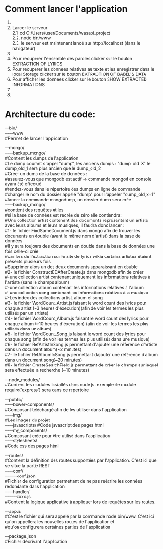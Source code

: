 
Comment lancer l'application
=======
1. 
2. Lancer le serveur  
	2.1. cd C:/Users/user/Documents/wasabi_project  
	2.2. node bin/www  
	2.3. le serveur est maintenant lancé sur http://localhost (dans le navigateur)  
3.  
4. Pour recuperer l'ensemble des paroles clicker sur le bouton EXTRACTION OF LYRICS
5. Pour recuperer les donnees relatives au texte et les enregistrer dans le local Storage clicker sur le bouton EXTRACTION OF BABEL'S DATA
6. Pour afficher les donnees clicker sur le bouton SHOW EXTRACTED INFORMATIONS
7. 
8. 


Architecture du code:
=======
--bin/  
----www  
	#Permet de lancer l'application  



--mongo/  
----backup_mongo/  
	#Contient les dumps de l'application  
	#Le dump courant s'appel "dump", les anciens dumps : "dump_old_X" le dump_old_1 sera plus ancien que le dump_old_2  
	#Créer un dump de la base de données :   
		#assurez-vous que mongodb est actif -> commande mongod en console ayant été effectué  
		#rendez-vous dans le répertoire des dumps en ligne de commande   
		#changer le nom du dossier appelé "dump" pour l'appeler "dump_old_x+1"  
		#lancer la commande mongodump, un dossier dump sera crée  
----backup_mongo/  
	#contient des requêtes utiles  
	#si la base de données est recrée de zéro elle contiendra:  
		#Une collection artist contenant des documents représentant un artiste avec leurs albums et leurs musiques, il faudra donc lancer :  
			#1- le fichier FindSameDocument.js dans mongo afin de trouver les documents en double (ayant le même nom d'artist) dans la base de données  
				#Il y aura toujours des documents en double dans la base de données une fois celle-ci crée  
				#car lors de l'extraction  sur le site de lyrics wikia certains artistes étaient présents plusieurs fois  
				#Supprimer alors un des deux documents apparaissant en double  
			#2- le fichier ConstructBDAfterCreate.js dans mongodb afin de créer :   
				#-une collection artist contenant uniquement les informations relatives à l'artiste (sans le champs album)  
				#-une collection album contenant les informations relatives à l'album  
				#-une collection song contenant les informations relatives à la musique  
				#-Les index des collections artist, album et song  
			#3- le fichier WordCount_Artist.js faisant le word count des lyrics pour chaque artist (~3 heures d'éxecution)(afin de voir les termes les plus utilisés par un artiste)  
			#4- le fichier WordCount_Album.js faisant le word count des lyrics pour chaque album (~10 heures d'éxecution) (afin de voir les termes les plus utilisés dans un album)  
			#5- le fichier WordCount_Song.js faisant le word count des lyrics pour chaque song (afin de voir les termes les plus utilisés dans une musique)  
			#6- le fichier RefArtistInSong.js permettant d'ajouter une référence d'artiste dans un document album(~2 minutes)  
			#7- le fichier RefAlbumInSong.js permettant dajouter une référence d'album dans un document song(~20 minutes)  
			#8- le fichier CreateSearchField.js permettant de créer le champs sur lequel sera effectuée la recherche (~10 minutes)  

--node_modules/  
	#Contient les modules installés dans node js. exemple :le module require('express') sera dans ce répertoire  



--public/  
----bower-components/  
	#Composant téléchargé afin de les utiliser dans l'application  
----img/  
	#Les images du projet  
----javascripts/ 
	#Code javascript des pages html  
----my_components/  
	#Composant crée pour être utilisé dans l'application  
----stylesheets/  
	#Code css des pages html  



--routes/  
	#Contient la définition des routes supportées par l'application. C'est ici que se situe la partie REST  
----conf/  
------conf.json  
	#Fichier de configuration permettant  de ne pas reécrire les données redondante dans l'application  
----handler/  
------xxxx.js  
	#Contient la logique applicative à appliquer lors de requêtes sur les routes.   



--app.js  
	#C'est le fichier qui sera appelé par la commande node bin/www. C'est ici qu'on appellera les nouvelles routes de l'application et   
        #qu'on configurera certaines parties de l'application  



--package.json  
	#Fichier décrivant l'application  



